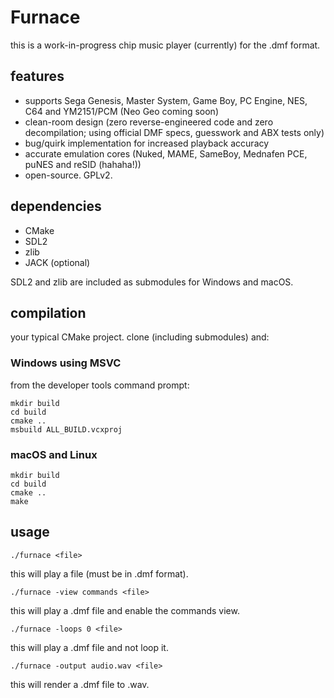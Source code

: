 # Furnace

this is a work-in-progress chip music player (currently) for the .dmf format.

## features

- supports Sega Genesis, Master System, Game Boy, PC Engine, NES, C64 and YM2151/PCM (Neo Geo coming soon)
- clean-room design (zero reverse-engineered code and zero decompilation; using official DMF specs, guesswork and ABX tests only)
- bug/quirk implementation for increased playback accuracy
- accurate emulation cores (Nuked, MAME, SameBoy, Mednafen PCE, puNES and reSID (hahaha!))
- open-source. GPLv2.

## dependencies

- CMake
- SDL2
- zlib
- JACK (optional)

SDL2 and zlib are included as submodules for Windows and macOS.

## compilation

your typical CMake project. clone (including submodules) and:

### Windows using MSVC

from the developer tools command prompt:

```
mkdir build
cd build
cmake ..
msbuild ALL_BUILD.vcxproj
```

### macOS and Linux

```
mkdir build
cd build
cmake ..
make
```

## usage

```
./furnace <file>
```

this will play a file (must be in .dmf format).

```
./furnace -view commands <file>
```

this will play a .dmf file and enable the commands view.

```
./furnace -loops 0 <file>
```

this will play a .dmf file and not loop it.

```
./furnace -output audio.wav <file>
```

this will render a .dmf file to .wav.
